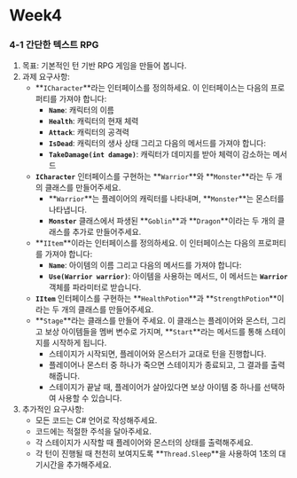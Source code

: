 # Week4

### 4-1 간단한 텍스트 RPG

1. 목표: 기본적인 턴 기반 RPG 게임을 만들어 봅니다.
2. 과제 요구사항:
    - **`ICharacter`**라는 인터페이스를 정의하세요. 이 인터페이스는 다음의 프로퍼티를 가져야 합니다:
        - **`Name`**: 캐릭터의 이름
        - **`Health`**: 캐릭터의 현재 체력
        - **`Attack`**: 캐릭터의 공격력
        - **`IsDead`**: 캐릭터의 생사 상태
        그리고 다음의 메서드를 가져야 합니다:
        - **`TakeDamage(int damage)`**: 캐릭터가 데미지를 받아 체력이 감소하는 메서드
    - **`ICharacter`** 인터페이스를 구현하는 **`Warrior`**와 **`Monster`**라는 두 개의 클래스를 만들어주세요.
        - **`Warrior`**는 플레이어의 캐릭터를 나타내며, **`Monster`**는 몬스터를 나타냅니다.
        - **`Monster`** 클래스에서 파생된 **`Goblin`**과 **`Dragon`**이라는 두 개의 클래스를 추가로 만들어주세요.
    - **`IItem`**이라는 인터페이스를 정의하세요. 이 인터페이스는 다음의 프로퍼티를 가져야 합니다:
        - **`Name`**: 아이템의 이름
        그리고 다음의 메서드를 가져야 합니다:
        - **`Use(Warrior warrior)`**: 아이템을 사용하는 메서드, 이 메서드는 **`Warrior`** 객체를 파라미터로 받습니다.
    - **`IItem`** 인터페이스를 구현하는 **`HealthPotion`**과 **`StrengthPotion`**이라는 두 개의 클래스를 만들어주세요.
    - **`Stage`**라는 클래스를 만들어 주세요. 이 클래스는 플레이어와 몬스터, 그리고 보상 아이템들을 멤버 변수로 가지며, **`Start`**라는 메서드를 통해 스테이지를 시작하게 됩니다.
        - 스테이지가 시작되면, 플레이어와 몬스터가 교대로 턴을 진행합니다.
        - 플레이어나 몬스터 중 하나가 죽으면 스테이지가 종료되고, 그 결과를 출력해줍니다.
        - 스테이지가 끝날 때, 플레이어가 살아있다면 보상 아이템 중 하나를 선택하여 사용할 수 있습니다.
3. 추가적인 요구사항:
    - 모든 코드는 C# 언어로 작성해주세요.
    - 코드에는 적절한 주석을 달아주세요.
    - 각 스테이지가 시작할 때 플레이어와 몬스터의 상태를 출력해주세요.
    - 각 턴이 진행될 때 천천히 보여지도록 **`Thread.Sleep`**을 사용하여 1초의 대기시간을 추가해주세요.
